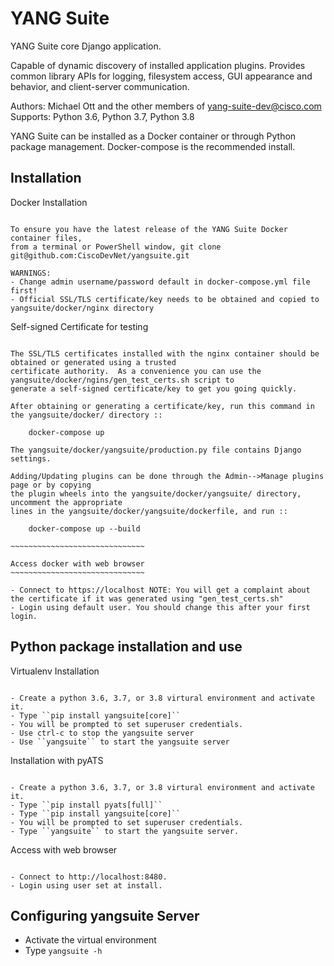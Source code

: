 YANG Suite
==========

YANG Suite core Django application.

Capable of dynamic discovery of installed application plugins.
Provides common library APIs for logging, filesystem access,
GUI appearance and behavior, and client-server communication.

Authors:  Michael Ott and the other members of yang-suite-dev@cisco.com
Supports: Python 3.6, Python 3.7, Python 3.8

YANG Suite can be installed as a Docker container or through Python
package management.  Docker-compose is the recommended install.

Installation
-------------------

Docker Installation
~~~~~~~~~~~~~~~~~~~

To ensure you have the latest release of the YANG Suite Docker container files,
from a terminal or PowerShell window, git clone git@github.com:CiscoDevNet/yangsuite.git

WARNINGS:
- Change admin username/password default in docker-compose.yml file first!
- Official SSL/TLS certificate/key needs to be obtained and copied to yangsuite/docker/nginx directory
~~~~~~~~~~~~~~~~~~~~~~~~~~~~~~~~~~~

Self-signed Certificate for testing
~~~~~~~~~~~~~~~~~~~~~~~~~~~~~~~~~~~

The SSL/TLS certificates installed with the nginx container should be obtained or generated using a trusted
certificate authority.  As a convenience you can use the yangsuite/docker/ngins/gen_test_certs.sh script to
generate a self-signed certificate/key to get you going quickly.

After obtaining or generating a certificate/key, run this command in the yangsuite/docker/ directory ::

    docker-compose up

The yangsuite/docker/yangsuite/production.py file contains Django settings.

Adding/Updating plugins can be done through the Admin-->Manage plugins page or by copying
the plugin wheels into the yangsuite/docker/yangsuite/ directory, uncomment the appropriate
lines in the yangsuite/docker/yangsuite/dockerfile, and run ::

    docker-compose up --build

~~~~~~~~~~~~~~~~~~~~~~~~~~~~~~

Access docker with web browser
~~~~~~~~~~~~~~~~~~~~~~~~~~~~~~

- Connect to https://localhost NOTE: You will get a complaint about the certificate if it was generated using "gen_test_certs.sh"
- Login using default user. You should change this after your first login.
~~~~~~~~~~~~~~~~~~~~~~~~~~~~~~~~~~~

Python package installation and use
-----------------------------------

Virtualenv Installation
~~~~~~~~~~~~~~~~~~~~~~~

- Create a python 3.6, 3.7, or 3.8 virtural environment and activate it.
- Type ``pip install yangsuite[core]``
- You will be prompted to set superuser credentials.
- Use ctrl-c to stop the yangsuite server
- Use ``yangsuite`` to start the yangsuite server
~~~~~~~~~~~~~~~~~~~~~~~

Installation with pyATS
~~~~~~~~~~~~~~~~~~~~~~~

- Create a python 3.6, 3.7, or 3.8 virtural environment and activate it.
- Type ``pip install pyats[full]``
- Type ``pip install yangsuite[core]``
- You will be prompted to set superuser credentials.
- Type ``yangsuite`` to start the yangsuite server.
~~~~~~~~~~~~~~~~~~~~~~~

Access with web browser
~~~~~~~~~~~~~~~~~~~~~~~

- Connect to http://localhost:8480.
- Login using user set at install.
~~~~~~~~~~~~~~~~~~~~~~~~~~~~

Configuring yangsuite Server
----------------------------

- Activate the virtual environment
- Type ``yangsuite -h``
